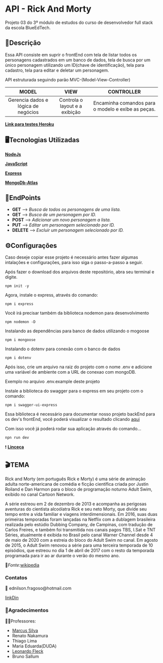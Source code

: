 <h1>API - Rick And Morty</h1>
<p>Projeto 03 do 3º módulo de estudos do curso de desenvolvedor full stack da escola BlueEdTech.</p>

<h2>📝Descrição</h2>

<p>Essa API consiste em suprir o frontEnd com tela de listar todos os personagens cadastrados em um banco de dados, tela de busca por um único personagem utilizando um ID(chave de identificação), tela para cadastro, tela para editar e deletar um personagem.</p>

<p>API estruturada seguindo parão MVC-(Model-View-Controller)</p>

**MODEL**   |           **VIEW**                  | **CONTROLLER**
:----------:| :---------------------------------: | :-------------------:
Gerencia dados e lógica de negócios | Controla o layout e a exibição | Encaminha comandos para o modelo e exibe as peças. 
        
**[Link para testes Heroku](https://api-rickandmort.herokuapp.com/characters/api-docs/)**

<h2>🖥Tecnologias Utilizadas</h2>

**[NodeJs](https://developer.mozilla.org/pt-BR/docs/Learn/Server-side/Express_Nodejs/Introduction)**

**[JavaScript](https://developer.mozilla.org/pt-BR/docs/Web/JavaScript)**

**[Express](https://expressjs.com/pt-br/)**

**[MongoDb-Atlas](https://www.mongodb.com/atlas)**

**<h2>🎯EndPoints</h2>**
* **GET**    --> _Busca de todos os personagens de uma lista._
* **GET**    --> _Busca de um personagem por ID._
* **POST**   --> _Adicionar um novo personagem a lista._
* **PUT**    --> _Editar um personagem selecionado por ID._
* **DELETE** --> _Excluir um personagem selecionado por ID._

<h2>⚙Configurações</h2>
<p>Caso deseje copiar esse projeto é necessário antes fazer algumas intalações e configurações, para isso siga o passo-a-passo a seguir.</p>
<p>Após fazer o download dos arquivos deste repositório, abra seu terminal e digite.</p>

`npm init -y`

<p>Agora, instale o express, através do comando:</p>

`npm i express`

<p>Você irá precisar também da biblioteca nodemon para desenvolvimento</p>

`npm nodemon -D`

<p>Instalando as dependências para banco de dados utilizando o mogoose</p>

`npm i mongoose`

<p>Instalando o dotenv para conexão com o banco de dados</p>

`npm i dotenv`

<p>Após isso, crie um arquivo na raiz do projeto com o nome .env e adicione uma variável de ambiente com a URL de conexao com mongoDB.</p>
<p>Exemplo no arquivo .env.example deste projeto</p>

<p>Instale a biblioteca do swagger para o express em seu projeto com o comando:</p>

`npm i swagger-ui-express`

<p>Essa biblioteca é necessário para documentar nosso projeto backEnd para os dev's frontEnd, você poderá visualizar o resultado clicando <a href="https://api-rickandmort.herokuapp.com/characters/api-docs/">aqui</a></p>

<p>Com isso você já poderá rodar sua aplicação através do comando...</p>

`npn run dev`

❗ **[Linceça](https://github.com/edfragoso/API-RickAndMorty/blob/main/LICENSE)** 

<h2>🎬TEMA</h2>
<p align ="justify-all">Rick and Morty (em português Rick e Morty) é uma série de animação adulta norte-americana de comédia e ficção científica criada por Justin Roiland e Dan Harmon para o bloco de programação noturno Adult Swim, exibido no canal Cartoon Network.</p>
<p>A série estreou em 2 de dezembro de 2013 e acompanha as perigosas aventuras do cientista alcoólatra Rick e seu neto Morty, que divide seu tempo entre a vida familiar e viagens interdimensionais. Em 2016, suas duas primeiras temporadas foram lançadas na Netflix com a dublagem brasileira realizada pelo estúdio Dubbing Company, de Campinas, com tradução de Carlos Freires, e também foi transmitida nos canais pagos TBS, I.Sat e TNT Séries, atualmente é exibida no Brasil pelo canal Warner Channel desde 4 de maio de 2020 com a estreia do bloco do Adult Swim no canal. Em agosto de 2015, o Adult Swim renovou a série para uma terceira temporada de 10 episódios, que estreou no dia 1 de abril de 2017 com o resto da temporada programada para ir ao ar durante o verão do mesmo ano.</p>

🔎*Fonte:*[wikipedia](https://pt.wikipedia.org/wiki/Rick_and_Morty)

<h3>Contatos</h3>
📩 ednilson.fragoso@hotmail.com

[linkDin](https://www.linkedin.com/in/ednilsonfragoso/)

<h3>🙏Agradecimentos</h3>
👨‍🏫Professores:

* [Marcus Silva](https://www.linkedin.com/in/marcusvinysilva)
* Renato Nakamura
* Thiago Lima
* Maria Eduarda(DUDA)
* [Leonardo Fleck]( https://www.linkedin.com/in/leonardo-kf/)
* Bruno Sallum 


